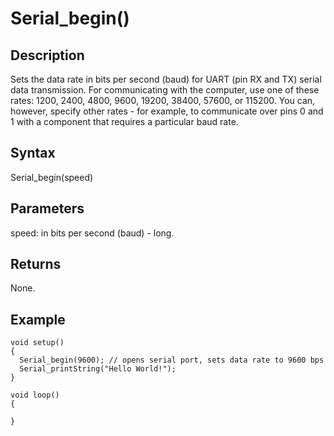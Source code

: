 # Serial\_begin() #

## Description ##
Sets the data rate in bits per second (baud) for UART (pin RX and TX) serial data transmission. For communicating with the computer, use one of these rates: 1200, 2400, 4800, 9600, 19200, 38400, 57600, or 115200. You can, however, specify other rates - for example, to communicate over pins 0 and 1 with a component that requires a particular baud rate.

## Syntax ##
Serial\_begin(speed)

## Parameters ##
speed: in bits per second (baud) - long.

## Returns ##
None.

## Example ##
```
void setup()
{
  Serial_begin(9600); // opens serial port, sets data rate to 9600 bps
  Serial_printString("Hello World!");
}

void loop()
{
  
}
```